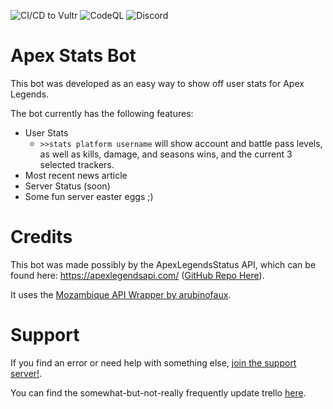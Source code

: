 ![CI/CD to Vultr](https://github.com/SDCore/ApexStats/workflows/CI/CD%20to%20Vultr/badge.svg) ![CodeQL](https://github.com/SDCore/ApexStats/workflows/CodeQL/badge.svg) ![Discord](https://img.shields.io/discord/664717517666910220?label=Support%20Server)

# Apex Stats Bot

This bot was developed as an easy way to show off user stats for Apex Legends.

The bot currently has the following features:

- User Stats
  - `>>stats platform username` will show account and battle pass levels, as well as kills, damage, and seasons wins, and the current 3 selected trackers.
- Most recent news article
- Server Status (soon)
- Some fun server easter eggs ;)

# Credits

This bot was made possibly by the ApexLegendsStatus API, which can be found here: https://apexlegendsapi.com/ ([GitHub Repo Here](https://github.com/HugoDerave/ApexLegendsAPI)).

It uses the [Mozambique API Wrapper by arubinofaux](https://github.com/arubinofaux/mozambique-api-wrapper).

# Support

If you find an error or need help with something else, [join the support server!](https://discord.gg/eH8VxssFW6).

You can find the somewhat-but-not-really frequently update trello [here](https://trello.com/b/PGSmA4op/apex-legends-discord-stats-bot).
